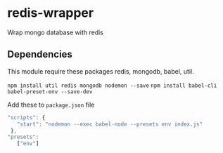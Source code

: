 # redis-wrapper

Wrap mongo database with redis

## Dependencies

This module require these packages redis, mongodb, babel, util.

```npm install util redis mongodb nodemon --save```
```npm install babel-cli babel-preset-env --save-dev```

Add these to `package.json` file

 ```javascript
"scripts": {
    "start": "nodemon --exec babel-node --presets env index.js"
  },
"presets":
    ["env"]
```
